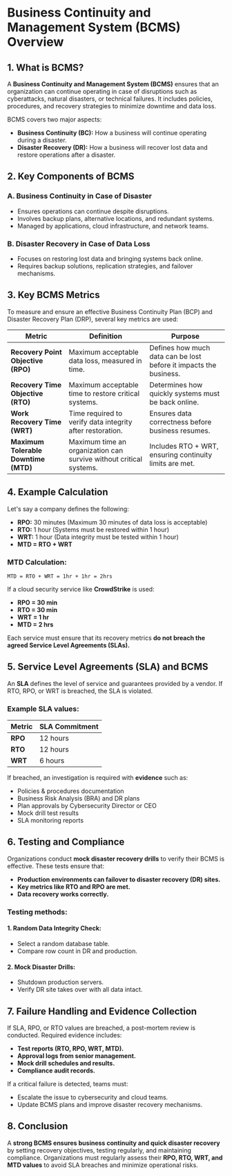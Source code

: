 # Business Continuity and Management System (BCMS) Overview

## 1. What is BCMS?
A **Business Continuity and Management System (BCMS)** ensures that an organization can continue operating in case of disruptions such as cyberattacks, natural disasters, or technical failures. It includes policies, procedures, and recovery strategies to minimize downtime and data loss.

BCMS covers two major aspects:
- **Business Continuity (BC):** How a business will continue operating during a disaster.
- **Disaster Recovery (DR):** How a business will recover lost data and restore operations after a disaster.

## 2. Key Components of BCMS
### A. Business Continuity in Case of Disaster
- Ensures operations can continue despite disruptions.
- Involves backup plans, alternative locations, and redundant systems.
- Managed by applications, cloud infrastructure, and network teams.

### B. Disaster Recovery in Case of Data Loss
- Focuses on restoring lost data and bringing systems back online.
- Requires backup solutions, replication strategies, and failover mechanisms.

## 3. Key BCMS Metrics
To measure and ensure an effective Business Continuity Plan (BCP) and Disaster Recovery Plan (DRP), several key metrics are used:

| **Metric** | **Definition** | **Purpose** |
|------------|--------------|--------------|
| **Recovery Point Objective (RPO)** | Maximum acceptable data loss, measured in time. | Defines how much data can be lost before it impacts the business. |
| **Recovery Time Objective (RTO)** | Maximum acceptable time to restore critical systems. | Determines how quickly systems must be back online. |
| **Work Recovery Time (WRT)** | Time required to verify data integrity after restoration. | Ensures data correctness before business resumes. |
| **Maximum Tolerable Downtime (MTD)** | Maximum time an organization can survive without critical systems. | Includes RTO + WRT, ensuring continuity limits are met. |

## 4. Example Calculation
Let's say a company defines the following:

- **RPO:** 30 minutes (Maximum 30 minutes of data loss is acceptable)
- **RTO:** 1 hour (Systems must be restored within 1 hour)
- **WRT:** 1 hour (Data integrity must be tested within 1 hour)
- **MTD = RTO + WRT**

### MTD Calculation:
```
MTD = RTO + WRT = 1hr + 1hr = 2hrs
```

If a cloud security service like **CrowdStrike** is used:
- **RPO = 30 min**
- **RTO = 30 min**
- **WRT = 1 hr**
- **MTD = 2 hrs**

Each service must ensure that its recovery metrics **do not breach the agreed Service Level Agreements (SLAs).**

## 5. Service Level Agreements (SLA) and BCMS
An **SLA** defines the level of service and guarantees provided by a vendor. If RTO, RPO, or WRT is breached, the SLA is violated.

### Example SLA values:

| **Metric** | **SLA Commitment** |
|------------|------------------|
| **RPO** | 12 hours |
| **RTO** | 12 hours |
| **WRT** | 6 hours |

If breached, an investigation is required with **evidence** such as:
- Policies & procedures documentation
- Business Risk Analysis (BRA) and DR plans
- Plan approvals by Cybersecurity Director or CEO
- Mock drill test results
- SLA monitoring reports

## 6. Testing and Compliance
Organizations conduct **mock disaster recovery drills** to verify their BCMS is effective. These tests ensure that:
- **Production environments can failover to disaster recovery (DR) sites.**
- **Key metrics like RTO and RPO are met.**
- **Data recovery works correctly.**

### Testing methods:
#### 1. Random Data Integrity Check:
- Select a random database table.
- Compare row count in DR and production.

#### 2. Mock Disaster Drills:
- Shutdown production servers.
- Verify DR site takes over with all data intact.

## 7. Failure Handling and Evidence Collection
If SLA, RPO, or RTO values are breached, a post-mortem review is conducted. Required evidence includes:
- **Test reports (RTO, RPO, WRT, MTD).**
- **Approval logs from senior management.**
- **Mock drill schedules and results.**
- **Compliance audit records.**

If a critical failure is detected, teams must:
- Escalate the issue to cybersecurity and cloud teams.
- Update BCMS plans and improve disaster recovery mechanisms.

## 8. Conclusion
A **strong BCMS ensures business continuity and quick disaster recovery** by setting recovery objectives, testing regularly, and maintaining compliance. Organizations must regularly assess their **RPO, RTO, WRT, and MTD values** to avoid SLA breaches and minimize operational risks.
